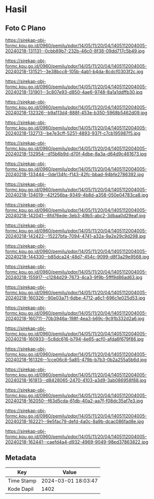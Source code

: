 # Hasil

## Foto C Plano

https://sirekap-obj-formc.kpu.go.id/0960/pemilu/pdpr/14/05/11/20/04/1405112004005-20240218-131131--0cbb89b7-232b-46c0-8f38-09dd717c5b49.jpg

https://sirekap-obj-formc.kpu.go.id/0960/pemilu/pdpr/14/05/11/20/04/1405112004005-20240218-131521--3e38bcc8-105b-4ab1-b4da-8cdcf0303f2c.jpg

https://sirekap-obj-formc.kpu.go.id/0960/pemilu/pdpr/14/05/11/20/04/1405112004005-20240218-131901--3c807e93-d850-4ae6-9748-8a1a1ddffb30.jpg

https://sirekap-obj-formc.kpu.go.id/0960/pemilu/pdpr/14/05/11/20/04/1405112004005-20240218-132326--b9a113d4-888f-453e-b350-5968b5462d09.jpg

https://sirekap-obj-formc.kpu.go.id/0960/pemilu/pdpr/14/05/11/20/04/1405112004005-20240218-132713--be7e3cff-5251-4893-937f-c7cb195987f5.jpg

https://sirekap-obj-formc.kpu.go.id/0960/pemilu/pdpr/14/05/11/20/04/1405112004005-20240218-132954--d15b6b9d-d70f-4dbe-8a3a-d64d9c461673.jpg

https://sirekap-obj-formc.kpu.go.id/0960/pemilu/pdpr/14/05/11/20/04/1405112004005-20240218-133444--0de134fc-f143-42fc-bbad-94bfe2786392.jpg

https://sirekap-obj-formc.kpu.go.id/0960/pemilu/pdpr/14/05/11/20/04/1405112004005-20240218-134019--42f256ba-9349-4b8d-a358-050e04783ca8.jpg

https://sirekap-obj-formc.kpu.go.id/0960/pemilu/pdpr/14/05/11/20/04/1405112004005-20240218-142041--8fd76ede-3eb3-49b5-abc2-3dbaa0d29eaf.jpg

https://sirekap-obj-formc.kpu.go.id/0960/pemilu/pdpr/14/05/11/20/04/1405112004005-20240218-142422--15227bfa-7094-4741-a32a-9a2e29c9d298.jpg

https://sirekap-obj-formc.kpu.go.id/0960/pemilu/pdpr/14/05/11/20/04/1405112004005-20240218-144330--b85dca24-48d7-454c-9099-d8f3a29e9568.jpg

https://sirekap-obj-formc.kpu.go.id/0960/pemilu/pdpr/14/05/11/20/04/1405112004005-20240218-155917--c1284d29-7673-4ca3-9f9b-5fff9d86ad63.jpg

https://sirekap-obj-formc.kpu.go.id/0960/pemilu/pdpr/14/05/11/20/04/1405112004005-20240218-160326--90e03a71-6dbe-4712-a6c1-696c1e025d53.jpg

https://sirekap-obj-formc.kpu.go.id/0960/pemilu/pdpr/14/05/11/20/04/1405112004005-20240218-160711--70b3946a-198f-4ea3-b69c-9c91b332d2a6.jpg

https://sirekap-obj-formc.kpu.go.id/0960/pemilu/pdpr/14/05/11/20/04/1405112004005-20240218-160933--5c8dc616-b794-4e65-acf0-afda6f679f86.jpg

https://sirekap-obj-formc.kpu.go.id/0960/pemilu/pdpr/14/05/11/20/04/1405112004005-20240218-161326--1cce06c8-5a85-479b-b7b3-0b2a255a5b6d.jpg

https://sirekap-obj-formc.kpu.go.id/0960/pemilu/pdpr/14/05/11/20/04/1405112004005-20240218-161813--d8428065-2470-4103-a3d9-3ab086958f88.jpg

https://sirekap-obj-formc.kpu.go.id/0960/pemilu/pdpr/14/05/11/20/04/1405112004005-20240218-162050--f63d5cda-61db-40a2-aa7f-f08dc35af7e3.jpg

https://sirekap-obj-formc.kpu.go.id/0960/pemilu/pdpr/14/05/11/20/04/1405112004005-20240218-162221--9e5fac79-defd-4a0c-8a9b-dcac086fad8e.jpg

https://sirekap-obj-formc.kpu.go.id/0960/pemilu/pdpr/14/05/11/20/04/1405112004005-20240218-162441--caefd4a4-d932-4969-9049-98ed37863822.jpg


## Metadata

| Key        | Value               |
| ---------- | ------------------- |
| Time Stamp | 2024-03-01 18:03:47 |
| Kode Dapil | 1402                |



